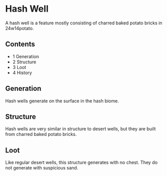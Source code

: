 # Hash Well
A hash well is a feature mostly consisting of charred baked potato bricks in 24w14potato.

## Contents
- 1 Generation
- 2 Structure
- 3 Loot
- 4 History

## Generation
Hash wells generate on the surface in the hash biome.

## Structure
Hash wells are very similar in structure to desert wells, but they are built from charred baked potato bricks.

## Loot
Like regular desert wells, this structure generates with no chest. They do not generate with suspicious sand.

